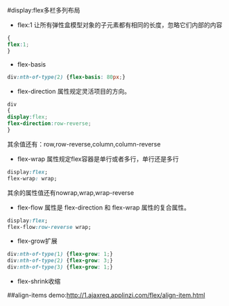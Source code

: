 #display:flex多栏多列布局
* flex:1
让所有弹性盒模型对象的子元素都有相同的长度，忽略它们内部的内容
```css
{
flex:1;
}
```
* flex-basis
```css
div:nth-of-type(2) {flex-basis: 80px;}
```
* flex-direction 属性规定灵活项目的方向。
```css
div
{
display:flex;
flex-direction:row-reverse;
}
```
其余值还有：row,row-reverse,column,column-reverse
* flex-wrap 属性规定flex容器是单行或者多行，单行还是多行
```css
display:flex;
flex-wrap: wrap;
```
其余的属性值还有nowrap,wrap,wrap-reverse
* flex-flow 属性是 flex-direction 和 flex-wrap 属性的复合属性。
```css
display:flex;
flex-flow:row-reverse wrap;
```
* flex-grow扩展
```css
div:nth-of-type(1) {flex-grow: 1;}
div:nth-of-type(2) {flex-grow: 3;}
div:nth-of-type(3) {flex-grow: 1;}
```
* flex-shrink收缩

##align-items
demo:http://1.ajaxreq.applinzi.com/flex/align-item.html
